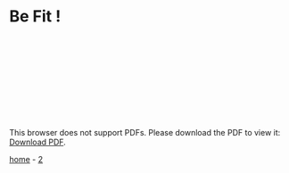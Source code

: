 # Be Fit !

<object data="https://bop.github.io/Syrah/prep.pdf" type="application/pdf" width="700px" height="700px">
    <embed src="https://bop.github.io/Syrah/prep.pdf">
        <p>This browser does not support PDFs. Please download the PDF to view it: <a href="https://bop.github.io/Syrah/prep.pdf">Download PDF</a>.</p>
    </embed>
</object>

[home](./) - [2](./page2.md) 
